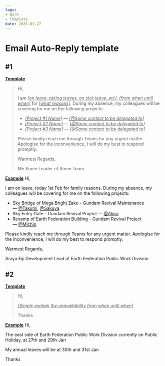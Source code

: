 ```yaml
---
tags:
- Work
- Template
date: 2025-01-27
---
```


# Email Auto-Reply template

## \#1

**<ins>Template</ins>**
> Hi,​
> 
> I am _<ins>\[on leave, taking leaves, on sick leave, etc\]</ins>_, _<ins>\[from when until when\]</ins>_ for _<ins>\[what reasons\]</ins>_.
> During my absence, my colleagues will be covering for me on the following projects:
> - _<ins>\[Project \#1 Name\]</ins>_ — _<ins>\[@Some contact to be delegated to\]</ins>_
> - _<ins>\[Project \#2 Name\]</ins>_ — _<ins>\[@Some contact to be delegated to\]</ins>_
> - _<ins>\[Project \#3 Name\]</ins>_ — _<ins>\[@Some contact to be delegated to\]</ins>_
> 
> Please kindly reach me through Teams for any urgent matter.
> Apologise for the inconvenience, I will do my best to respond promptly.
> 
> Warmest Regards,
> 
> Me
> Some Leader of Some Team
> 


**<ins>Example</ins>**
Hi,​

I am on leave, today 1st Feb for family reasons.
During my absence, my colleagues will be covering for me on the following projects:
- Sky Bridge of Mega Bright Zaku - Gundam Revival Maintenance — [@Takumi](mailto:takumi@orenosaito.co.jp), [@Sakuya](mailto:sakuya@orenosaito.co.jp)
- Sky Entry Gate - Gundam Revival Project — [@Akira](mailto:hori.akira@orenosaito.co.jp)
- Revamp of Earth Federation Building - Gundam Revival Project — [@Michio](mailto:nakao.michio@orenosaito.co.jp)

Please kindly reach me through Teams for any urgent matter.
Apologise for the inconvenience, I will do my best to respond promptly.

Warmest Regards,

Araya Eiji
Development Lead of Earth Federation Public Work Division



## \#2

**<ins>Template</ins>**
> Hi,​
> 
> _<ins>\[Simply explain the unavailability from when until when\]</ins>_
> 
> Thanks


**<ins>Example</ins>**
Hi,​

The east side of Earth Federation Public Work Division currently on Public Holiday, at 27th and 29th Jan

My annual leaves will be at 30th and 31st Jan

Thanks
